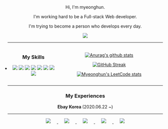 <div align="center">

Hi, I'm myeonghun.

I'm working hard to be a Full-stack Web developer.

I'm trying to become a person who develops every day.

<img src="https://github-profile-trophy.vercel.app/?username=Azderica&theme=juicyfresh&no-bg=true" />
	
---


<div>
	
<div style="display: inline-block; width:30%;">

<div align="center">

### My Skills

</div>

<div align="center" style="box-sizing: border-box; display: list-item; cursor: pointer;">
<img src="https://img.shields.io/badge/-gray?style=round-square&logo=javascript">
<img src="https://img.shields.io/badge/-gray?style=round-square&logo=vue.js">
<img src="https://img.shields.io/badge/-gray?style=round-square&logo=java">
<img src="https://img.shields.io/badge/-gray?style=round-square&logo=spring">
<img src="https://img.shields.io/badge/-gray?style=round-square&logo=.net">
<img src="https://img.shields.io/badge/-gray?style=round-square&logo=oracle">
<img src="https://img.shields.io/badge/-gray?style=round-square&logo=Microsoft%20SQL%20Server">
<img src="https://img.shields.io/badge/-gray?style=round-square&logo=docker">
	
</div>
	
</div>	

<div style="display: inline-block; width:66%;" align = "center">

<a href="https://github.com/anuraghazra/github-readme-stats">
	<img src="https://github-readme-stats.vercel.app/api?username=Azderica" alt="Anurag&#39;s github stats">
</a>
	

[![GitHub Streak](http://github-readme-streak-stats.herokuapp.com?user=Azderica&date_format=M%20j%5B%2C%20Y%5D)](https://git.io/streak-stats)	

[![Myeonghun's LeetCode stats](https://leetcode-stats-six.vercel.app/api?username=Azderica&theme=dark)](https://github.com/KnlnKS/leetcode-stats)


</div>	

</div>	

---

<div align="center">

### My Experiences

<summary><strong>Ebay Korea </strong> (2020.06.22 ~)  </summary>
    
</div>

---


<div align=center>

<a href="https://instagram.com/it_myeonghun">
    <img 
        src="http://img.shields.io/badge/-Instagram-black?style=flat&logo=Instagram&link=https://instagram.com/it_myeonghun/"
        style="height : auto; margin-left : 20px; margin-right : 20px;"/>
</a>
	
<a href="https://www.linkedin.com/in/myeonghun-park-7693a1184/">
    <img 
        src="https://img.shields.io/badge/-LinkedIn-blue?style=flat-square&logo=Linkedin&logoColor=white&link=https://www.linkedin.com/in/myeonghun-park-7693a1184/"
        style="height : auto; margin-left : 20px; margin-right : 20px;"/>
</a>

<a href="mailto:mh97888@gmail.co">
    <img 
        src="https://img.shields.io/badge/Gmail-d14836?style=flat-square&logo=Gmail&logoColor=white&link=mailto:mh97888@gmail.com"
        style="height : auto; margin-left : 20px; margin-right : 20px;"/>
</a>


<a href="https://azderica.github.io">
    <img 
        src="http://img.shields.io/badge/-Tech%20Blog-655ced?style=flat&logo=devpost&link=https://developer-azderica.tistory.com/"
        style="height : auto; margin-left : 20px; margin-right : 20px;"/>
</a>

<a href="https://azderica.github.io/til/">
    <img 
        src="http://img.shields.io/badge/-TIL-655ced?style=flat&logo=github&link=https://azderica.github.io/til/"
        style="height : auto; margin-left : 20px; margin-right : 20px;"/>
</a>

</div>


<!--
**Azderica/Azderica** is a ✨ _special_ ✨ repository because its `README.md` (this file) appears on your GitHub profile.

Here are some ideas to get you started:

- 🔭 I’m currently working on ...
- 🌱 I’m currently learning ...
- 👯 I’m looking to collaborate on ...
- 🤔 I’m looking for help with ...
- 💬 Ask me about ...
- 📫 How to reach me: ...
- 😄 Pronouns: ...
- ⚡ Fun fact: ...
  -->
